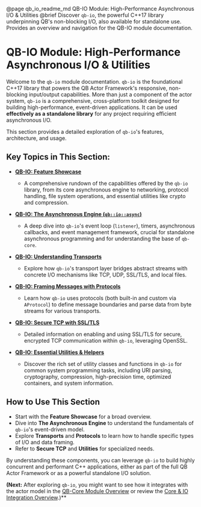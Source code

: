 @page qb_io_readme_md QB-IO Module: High-Performance Asynchronous I/O & Utilities
@brief Discover `qb-io`, the powerful C++17 library underpinning QB's non-blocking I/O, also available for standalone use. Provides an overview and navigation for the QB-IO module documentation.

# QB-IO Module: High-Performance Asynchronous I/O & Utilities

Welcome to the `qb-io` module documentation. `qb-io` is the foundational C++17 library that powers the QB Actor Framework's responsive, non-blocking input/output capabilities. More than just a component of the actor system, `qb-io` is a comprehensive, cross-platform toolkit designed for building high-performance, event-driven applications. It can be used **effectively as a standalone library** for any project requiring efficient asynchronous I/O.

This section provides a detailed exploration of `qb-io`'s features, architecture, and usage.

## Key Topics in This Section:

*   **[QB-IO: Feature Showcase](./features.md)**
    *   A comprehensive rundown of the capabilities offered by the `qb-io` library, from its core asynchronous engine to networking, protocol handling, file system operations, and essential utilities like crypto and compression.

*   **[QB-IO: The Asynchronous Engine (`qb::io::async`)](./async_system.md)**
    *   A deep dive into `qb-io`'s event loop (`listener`), timers, asynchronous callbacks, and event management framework, crucial for standalone asynchronous programming and for understanding the base of `qb-core`.

*   **[QB-IO: Understanding Transports](./transports.md)**
    *   Explore how `qb-io`'s transport layer bridges abstract streams with concrete I/O mechanisms like TCP, UDP, SSL/TLS, and local files.

*   **[QB-IO: Framing Messages with Protocols](./protocols.md)**
    *   Learn how `qb-io` uses protocols (both built-in and custom via `AProtocol`) to define message boundaries and parse data from byte streams for various transports.

*   **[QB-IO: Secure TCP with SSL/TLS](./ssl_transport.md)**
    *   Detailed information on enabling and using SSL/TLS for secure, encrypted TCP communication within `qb-io`, leveraging OpenSSL.

*   **[QB-IO: Essential Utilities & Helpers](./utilities.md)**
    *   Discover the rich set of utility classes and functions in `qb-io` for common system programming tasks, including URI parsing, cryptography, compression, high-precision time, optimized containers, and system information.

## How to Use This Section

*   Start with the **Feature Showcase** for a broad overview.
*   Dive into **The Asynchronous Engine** to understand the fundamentals of `qb-io`'s event-driven model.
*   Explore **Transports** and **Protocols** to learn how to handle specific types of I/O and data framing.
*   Refer to **Secure TCP** and **Utilities** for specialized needs.

By understanding these components, you can leverage `qb-io` to build highly concurrent and performant C++ applications, either as part of the full QB Actor Framework or as a powerful standalone I/O solution.

**(Next:** After exploring `qb-io`, you might want to see how it integrates with the actor model in the [QB-Core Module Overview](../4_qb_core/README.md) or review the [Core & IO Integration Overview](../5_core_io_integration/README.md).)** 
